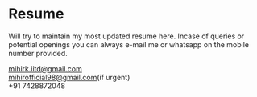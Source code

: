 # Resume
Will try to maintain my most updated resume here. Incase of queries or potential openings you can always e-mail me or whatsapp on the mobile number provided.

mihirk.iitd@gmail.com         
mihirofficial98@gmail.com(if urgent)          
+91 7428872048
